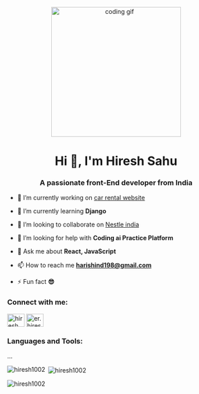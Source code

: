 <p align="center">
  <img src="https://i.pinimg.com/originals/75/87/df/7587df77ef521cf98057d0028ee983f1.gif" alt="coding gif" width="300" />
</p>
<h1 align="center">Hi 👋, I'm Hiresh Sahu</h1>
<h3 align="center">A passionate front-End developer from India</h3>



- 🔭 I’m currently working on [car rental website](https://motor-mart-mu.vercel.app/)

- 🌱 I’m currently learning **Django**

- 👯 I’m looking to collaborate on [Nestle india](https://nestle-india-clone.vercel.app)

- 🤝 I’m looking for help with **Coding ai Practice Platform**

- 💬 Ask me about **React, JavaScript**

- 📫 How to reach me **harishind198@gmail.com**

- ⚡ Fun fact **😎**

<h3 align="left">Connect with me:</h3>
<p align="left">
<a href="https://fb.com/hiresh sahu" target="blank"><img align="center" src="https://raw.githubusercontent.com/rahuldkjain/github-profile-readme-generator/master/src/images/icons/Social/facebook.svg" alt="hiresh sahu" height="30" width="40" /></a>
<a href="https://instagram.com/er.hiresh sahu" target="blank"><img align="center" src="https://raw.githubusercontent.com/rahuldkjain/github-profile-readme-generator/master/src/images/icons/Social/instagram.svg" alt="er.hiresh sahu" height="30" width="40" /></a>
</p>

<h3 align="left">Languages and Tools:</h3>
<p align="left">
<!-- Your tools section remains unchanged -->
...
</p>

<p><img align="left" src="https://github-readme-stats.vercel.app/api/top-langs?username=hiresh1002&show_icons=true&locale=en&layout=compact" alt="hiresh1002" /></p>

<p>&nbsp;<img align="center" src="https://github-readme-stats.vercel.app/api?username=hiresh1002&show_icons=true&locale=en" alt="hiresh1002" /></p>

<p><img align="center" src="https://github-readme-streak-stats.herokuapp.com/?user=hiresh1002&" alt="hiresh1002" /></p>
